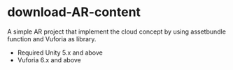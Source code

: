 # download-AR-content
A simple AR project that implement the cloud concept by using assetbundle function and Vuforia as library.

- Required Unity 5.x and above
- Vuforia 6.x and above
